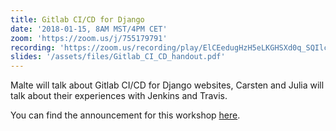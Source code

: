 ```yaml
---
title: Gitlab CI/CD for Django
date: '2018-01-15, 8AM MST/4PM CET'
zoom: 'https://zoom.us/j/755179791'
recording: 'https://zoom.us/recording/play/ElCEedugHzH5eLKGHSXd0q_SQIlcPq1wRumvafIctUkQuerSlf4lmFI6RbqgNlHE'
slides: '/assets/files/Gitlab_CI_CD_handout.pdf'
---
```


Malte will talk about Gitlab CI/CD for Django websites,
Carsten and Julia will talk about their experiences with Jenkins and Travis.

You can find the announcement for this workshop [here](/2017/12/14/announcing-the-first-virtual-workshop/).
